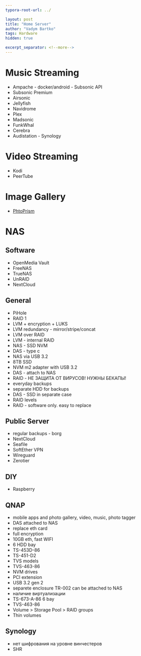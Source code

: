 ```yaml
---
typora-root-url: ../

layout: post
title: "Home Server"
author: "Vadym Bartko"
tags: Hardware
hidden: true

excerpt_separator: <!--more-->
---
```


# Music Streaming
* Ampache - docker/android - Subsonic API
* Subsonic Premium
* Airsonic
* Jellyfish
* Navidrome
* Plex
* Madsonic
* FunkWhal
* Cerebra
* Audistation - Synology

# Video Streaming
* Kodi
* PeerTube

# Image Gallery
* [PhtoPrism](https://photoprism.app/)

# NAS
## Software
* OpenMedia Vault
* FreeNAS
* TrueNAS
* UnRAID
* NextCloud

## General

* PiHole
* RAID 1
* LVM + encryption + LUKS
* LVM redundancy - mirror/stripe/concat
* LVM over RAID
* LVM - internal RAID
* NAS - SSD NVM
* DAS  - type c
* NAS via USB 3.2
* 8TB SSD
* NVM m2 adapter with USB 3.2
* DAS  - attach to NAS
* RAID  - НЕ ЗАЩИТА ОТ ВИРУСОВ! НУЖНЫ БЕКАПЫ!
* everyday backups
* separate HDD for backups
* DAS - SSD in separate case
* RAID levels
* RAID - software only. easy to replace

## Public Server
* regular backups - borg
* NextCloud
* Seafile
* SoftEther VPN
* Wireguard
* Zerotier

## DIY
* Raspberry

## QNAP
* mobile apps and photo gallery, video, music, photo tagger
* DAS attached to NAS
* replace eth card
* full encryption
* 10GB eth, fast WIFI
* 6 HDD bay
* TS-453D-86
* TS-451-D2
* TVS models
* TVS-463-86
* NVM drives
* PCI extension
* USB 3.2 gen 2
* separete enclosure TR-002 can be attached to NAS
* наличие виртуализации
* TS-673-A-86 6 bay
* TVS-463-86
* Volume > Storage Pool > RAID groups
* Thin volumes

## Synology
* нет шифрования на уровне винчестеров
* SHR
